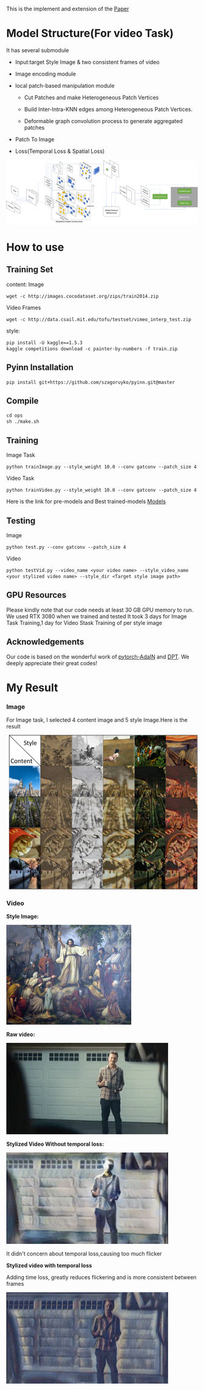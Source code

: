 This is the implement and  extension of the [Paper](https://arxiv.org/abs/2207.11681)
# Model Structure(For video Task)

It has several submodule

- Input:target Style Image & two consistent frames of video
- Image encoding module
-  local patch-based manipulation module 
   - Cut Patches and make Heterogeneous Patch Vertices
   
   -  Build Inter-Intra-KNN edges among Heterogeneous Patch Vertices.

   - Deformable graph convolution process to generate aggregated patches
   
- Patch To Image
- Loss(Temporal Loss & Spatial Loss)

![image-20240524192541490](assets/image-20240524192541490.png)

# How to use

## Training Set
content: 
Image
```
wget -c http://images.cocodataset.org/zips/train2014.zip
```
Video Frames
```
wget -c http://data.csail.mit.edu/tofu/testset/vimeo_interp_test.zip
```
style:
```
pip install -U kaggle==1.5.3
kaggle competitions download -c painter-by-numbers -f train.zip
```
## Pyinn Installation
```
pip install git+https://github.com/szagoruyko/pyinn.git@master
```
## Compile
```
cd ops
sh ./make.sh
```
## Training
Image Task

```
python trainImage.py --style_weight 10.0 --conv gatconv --patch_size 4
```
Video Task
```
python trainVideo.py --style_weight 10.0 --conv gatconv --patch_size 4
```
Here is the link for pre-models and Best trained-models  [Models](
https://drive.google.com/drive/folders/1fBE7VixfRGDCU5vJ1CXgjAtxAxmJMVSp?usp=drive_link)

## Testing
Image
```
python test.py --conv gatconv --patch_size 4 
```
Video
```
python testVid.py --video_name <your video name> --style_video_name <your stylized video name> --style_dir <Target style image path>
```
## GPU Resources
Please kindly note that our code needs at least 30 GB GPU memory to run. We used RTX 3080 when we trained and tested
It took 3 days for Image Task Training,1 day for Video Stask Training of per style image

## Acknowledgements
Our code is based on the wonderful work of [pytorch-AdaIN](https://github.com/naoto0804/pytorch-AdaIN) and [DPT](https://github.com/CASIA-IVA-Lab/DPT). We deeply appreciate their great codes!
# My Result
### Image

For Image task, I selected 4 content image and 5 style Image.Here is the result

![image-20240524193302766](assets/image-20240524193302766.png)

### Video

**Style Image:**

![image-20240524193545905](assets/image-20240524193545905.png)



**Raw video:**

![Raw](assets/Raw-17165546871504.gif)

**Stylized Video Without temporal loss:**

![Stylized video without temporal loss](assets/NoLoss.gif)

It didn't concern about temporal loss,causing too much flicker

**Stylized video with temporal loss** 

Adding time loss, greatly reduces flickering and is more consistent between frames

![Stylized video with temporal loss](assets/WIthLoss.gif)
